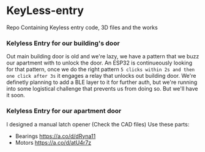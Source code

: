 # KeyLess-entry
Repo Containing Keyless entry code, 3D files and the works

### Kelyless Entry for our building's door
Out main building door is old and we're lazy, we have a pattern that we buzz our apartment with to unlock the door.
An ESP32 is continueously looking for that pattern, once we do the right pattern `5 clicks within 2s and then one click after 3s` it engages a relay that unlocks out building door. We're definetly planning to add a BLE layer to it for further auth, but we're running into some logistical challenge that prevents us from doing so. But we'll have it soon.

### Kelyless Entry for our apartment door

I designed a manual latch opener (Check the CAD files)
Use these parts:
- Bearings https://a.co/d/dRyna11
- Motors https://a.co/d/atU4r7z

